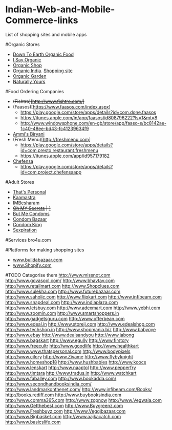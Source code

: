 # Indian-Web-and-Mobile-Commerce-links
List of shopping sites and mobile apps

#Organic Stores
* [Down To Earth Organic Food](http://www.downtoearthorganicfood.com/)
* [I Say Organic](http://www.isayorganic.com/)
* [Organic Shop](http://organicshop.in/)
* [Organic India](http://www.organicindia.com/). [Shopping site](http://www.organicindiashop.com/index.php?route=product/category)
* [Organic Garden](http://www.organicgarden.co.in/)
* [Naturally Yours](http://www.naturallyyours.in/)

#Food Ordering Companies
* ~~(Fishtro)[http://www.fishtro.com/]~~
* (Faasos)[https://www.faasos.com/index.aspx]
  * https://play.google.com/store/apps/details?id=com.done.faasos
  * https://itunes.apple.com/in/app/faasos/id808796222?ls=1&mt=8
  * http://www.windowsphone.com/en-gb/store/app/faaso-s/bc8142ae-1c40-48ee-bd43-fc41239634f9
* [Ammi's Biryani](http://www.ammisbiryani.com/)
* (Fresh Menu)[http://freshmenu.com]
  * https://play.google.com/store/apps/details?id=com.presto.restaurant.freshmenu
  * https://itunes.apple.com/app/id957179182
* [Chefensa](http://www.chefensa.co.in/)
  * https://play.google.com/store/apps/details?id=com.project.chefensaapp

#Adult Stores
* [That's Personal](http://www.thatspersonal.com/)
* [Kaamastra](https://kaamastra.com/)
* [IMBesharam](http://www.imbesharam.com/)
* ~~[Oh MY Secrets](http://www.ohmysecrets.com) | [1](http://yourstory.com/2014/11/ohmysecrets/)~~
* [But Me Condoms](http://www.buymecondoms.com)
* [Condom Bazaar](http://www.condombazaar.com)
* [Condom King](http://www.condomking.in)
* [Sexpiration](www.sexpiration.com)

#Services
bro4u.com

#Platforms for making shopping sites
* www.buildabazaar.com
* www.Shopify.com
 
#TODO Categorise them
http://www.missnot.com
http://www.govasool.com/
http://www.bhavtav.com
http://www.retailmart.com
http://www.Shopclues.com
http://www.sulekha.com
http://www.futurebazaar.com
http://www.saholic.com
http://www.flipkart.com
http://www.infibeam.com
http://www.snapdeal.com
http://www.indiaplaza.com
http://www.letsbuy.com
http://www.adexmart.com
http://www.yebhi.com
http://www.zoomin.com
http://www.smartshoppers.in
http://www.gadgetsguru.com
http://www.offerbean.com
http://www.edeal.in
http://www.storeji.com
http://www.edealshop.com
http://www.techshop.in
http://www.shopmania.biz
http://www.babyoye
http://www.ebay
http://www.dealsandyou
http://www.jabong
http://www.bagskart
http://www.egully
http://www.firstcry
http://www.freecultr
http://www.goodlife
http://www.healthkart
http://www.www.thatspersonal.com
http://www.bodypixels
http://www.cilory
http://www.Zivame
http://www.flybyknight
http://www.homeshop18
http://www.hushbabies
http://www.koocs
http://www.lenskart
http://www.naaptol
http://www.pepperfry
http://www.timtara
http://www.tradus.in
http://www.watchkart
http://www.faballey.com
http://www.bookadda.com/
http://www.secondhandbooksindia.com/
http://www.landmarkonthenet.com/
http://www.infibeam.com/Books/
http://books.rediff.com
http://www.buybooksindia.com
http://www.comma365.com
http://www.zopnow
http://www.Vegwala.com
http://www.Getthebest.com
http://www.Buygreenz.com
http://www.Freshbuyz.com
http://www.Veggibazaar.com
http://www.Bigbasket.com
http://www.aajkacatch.com
http://www.basicslife.com 